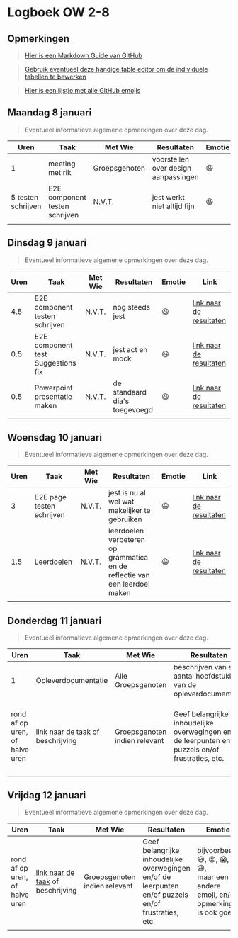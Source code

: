 # Logboek OW 2-8

## Opmerkingen

> [Hier is een Markdown Guide van GitHub](https://guides.github.com/features/mastering-markdown/)

> [Gebruik eventueel deze handige table editor om de individuele tabellen te bewerken](https://www.tablesgenerator.com/markdown_tables)

> [Hier is een lijstje met alle GitHub emojis](https://github.com/ikatyang/emoji-cheat-sheet/blob/master/README.md)

## Maandag 8 januari

> Eventueel informatieve algemene opmerkingen over deze dag.

| Uren               | Taak                           | Met Wie       | Resultaten                           | Emotie | Link |
|--------------------|--------------------------------|---------------|--------------------------------------|---|---|
| 1                  | meeting met rik                | Groepsgenoten | voorstellen over design aanpassingen |:smiley: | [link naar de resultaten](https://github.com/link-naar-de-commit) |
| 5 testen schrijven | E2E component testen schrijven | N.V.T.        | jest werkt niet altijd fijn          |:satisfied:| [link naar de resultaten](https://github.com/HANICA-DWA/project-sep23-klipspringer/commit/8c128bef37ce537ca0d7d2b970d4db5556e4ccf9) |
|                    |                                |               |                                      | | |


## Dinsdag 9 januari

> Eventueel informatieve algemene opmerkingen over deze dag.

| Uren | Taak                               | Met Wie | Resultaten                    | Emotie | Link |
|------|------------------------------------|---|-------------------------------|---|---|
| 4.5  | E2E component testen schrijven     |  N.V.T.  | nog steeds jest               |:smiley:| [link naar de resultaten](https://github.com/HANICA-DWA/project-sep23-klipspringer/commit/7a9505cfb15baadfc92eb68465b29262c7918509) |
| 0.5  | E2E component test Suggestions fix |  N.V.T.  | jest act en mock              |:smiley:| [link naar de resultaten](https://github.com/HANICA-DWA/project-sep23-klipspringer/commit/84338a0be4bbb5ad487a5948b4852c092451f104) |
| 0.5  | Powerpoint presentatie maken       |  N.V.T.  | de standaard dia's toegevoegd |:smiley:| [link naar de resultaten](https://github.com/HANICA-DWA/project-sep23-klipspringer/commit/32f764af41020541770f8e45f3b691976a0cc62d) |
|      |                                    | |                               | | |

## Woensdag 10 januari

> Eventueel informatieve algemene opmerkingen over deze dag.

| Uren | Taak                      | Met Wie | Resultaten                                                                 | Emotie | Link |
|------|---------------------------|---|----------------------------------------------------------------------------|---|---|
| 3    | E2E page testen schrijven |  N.V.T. | jest is nu al wel wat makelijker te gebruiken                              |:smiley: | [link naar de resultaten](https://github.com/HANICA-DWA/project-sep23-klipspringer/commit/655d5b06336c102a1b4a9a8394912fd24db78147) |
| 1.5  | Leerdoelen                |  N.V.T. | leerdoelen verbeteren op grammatica en de reflectie van een leerdoel maken |:smiley: | [link naar de resultaten](https://github.com/HANICA-DWA/project-sep23-klipspringer/commit/0f5dc11c4ff9581dcd379008649b2203f149f841) |
|      |                           | |                                                                            | | |

## Donderdag 11 januari

> Eventueel informatieve algemene opmerkingen over deze dag.

| Uren                           | Taak                                                                      | Met Wie                       | Resultaten                                                                                           | Emotie | Link |
|--------------------------------|---------------------------------------------------------------------------|-------------------------------|------------------------------------------------------------------------------------------------------|---|---|
| 1                              | Opleverdocumentatie                                                       | Alle Groepsgenoten            | beschrijven van een aantal hoofdstukken van de opleverdocumentatie                                   |:smiley: | [link naar de resultaten](https://github.com/HANICA-DWA/project-sep23-klipspringer/commit/07ea2728a7492355561d24b5384d1e3126c9c72d) |
| rond af op uren, of halve uren | [link naar de taak](https://github.com/link-naar-de-taak) of beschrijving | Groepsgenoten indien relevant | Geef belangrijke inhoudelijke overwegingen en/of de leerpunten en/of puzzels en/of frustraties, etc. |bijvoorbeeld <br />:smiley:, :rage:, :scream:, of :satisfied:, <br />maar een andere emoji, en/of opmerking is ook goed | [link naar de resultaten](https://github.com/link-naar-de-commit) |
|                                |                                                                           |                               |                                                                                                      | | |

## Vrijdag 12 januari

> Eventueel informatieve algemene opmerkingen over deze dag.

| Uren | Taak  | Met Wie | Resultaten | Emotie | Link |
|---|---|---|---|---|---|
| rond af op uren, of halve uren | [link naar de taak](https://github.com/link-naar-de-taak) of beschrijving | Groepsgenoten indien relevant | Geef belangrijke inhoudelijke overwegingen en/of de leerpunten en/of puzzels en/of frustraties, etc.  |bijvoorbeeld <br />:smiley:, :rage:, :scream:, of :satisfied:, <br />maar een andere emoji, en/of opmerking is ook goed | [link naar de resultaten](https://github.com/link-naar-de-commit) |
| | | | | | |
